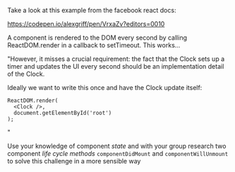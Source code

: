 Take a look at this example from the facebook react docs:

https://codepen.io/alexgriff/pen/VrxaZv?editors=0010

A <Clock /> component is rendered to the DOM every second by calling ReactDOM.render in a callback to setTimeout. This works...

"However, it misses a crucial requirement: the fact that the Clock sets up a timer and updates the UI every second should be an implementation detail of the Clock.

Ideally we want to write this once and have the Clock update itself:
```
ReactDOM.render(
  <Clock />,
  document.getElementById('root')
);
```
"

Use your knowledge of component *state* and with your group research two component *life cycle methods* `componentDidMount` and `componentWillUnmount` to solve this challenge in a more sensible way

